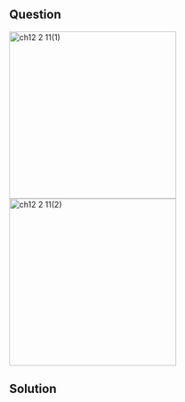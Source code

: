 ## Question 
<img width="300" alt="ch12 2 11(1)" src="https://github.com/user-attachments/assets/48339d7a-4929-4c36-9011-2d47e972524b" />
<br>
<img width="300" alt="ch12 2 11(2)" src="https://github.com/user-attachments/assets/be04a841-1214-4553-a40a-5bf67d68e7e9" />

## Solution
